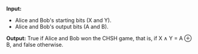 **Input:** 
* Alice and Bob's starting bits (X and Y).
* Alice and Bob's output bits (A and B).

**Output:**
  True if Alice and Bob won the CHSH game, that is, if X ∧ Y = A ⊕ B, and false otherwise.

